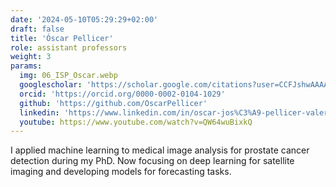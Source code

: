 ```yaml
---
date: '2024-05-10T05:29:29+02:00'
draft: false
title: 'Óscar Pellicer'
role: assistant professors
weight: 3
params:
  img: 06_ISP_Oscar.webp
  googlescholar: 'https://scholar.google.com/citations?user=CCFJshwAAAAJ'
  orcid: 'https://orcid.org/0000-0002-0104-1029'
  github: 'https://github.com/OscarPellicer'
  linkedin: 'https://www.linkedin.com/in/oscar-jos%C3%A9-pellicer-valero-9baab9128'
  youtube: https://www.youtube.com/watch?v=QW64wuBixkQ
---
```


I applied machine learning to medical image analysis for prostate cancer detection during my PhD. Now focusing on deep learning for satellite imaging and developing models for forecasting tasks.
